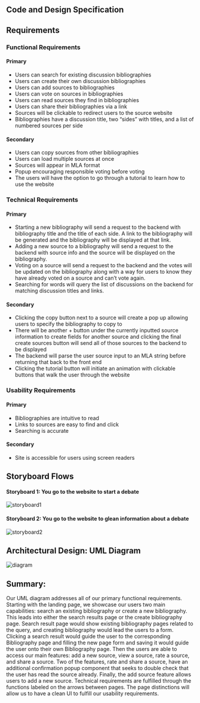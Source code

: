 ## Code and Design Specification

## Requirements

### Functional Requirements

#### Primary

- Users can search for existing discussion bibliographies
- Users can create their own discussion bibliographies
- Users can add sources to bibliographies
- Users can vote on sources in bibliographies
- Users can read sources they find in bibliographies
- Users can share their bibliographies via a link
- Sources will be clickable to redirect users to the source website
- Bibliographies have a discussion title, two “sides” with titles, and a list of numbered sources per side

#### Secondary

- Users can copy sources from other bibliographies
- Users can load multiple sources at once
- Sources will appear in MLA format
- Popup encouraging responsible voting before voting
- The users will have the option to go through a tutorial to learn how to use the website

### Technical Requirements

#### Primary

- Starting a new bibliography will send a request to the backend with bibliography title and the title of each side. A link to the bibliography will be generated and the bibliography will be displayed at that link.
- Adding a new source to a bibliography will send a request to the backend with source info and the source will be displayed on the bibliography.
- Voting on a source will send a request to the backend and the votes will be updated on the bibliography along with a way for users to know they have already voted on a source and can’t vote again.
- Searching for words will query the list of discussions on the backend for matching discussion titles and links.

#### Secondary

- Clicking the copy button next to a source will create a pop up allowing users to specify the bibliography to copy to
- There will be another + button under the currently inputted source information to create fields for another source and clicking the final create sources button will send all of those sources to the backend to be displayed
- The backend will parse the user source input to an MLA string before returning that back to the front end
- Clicking the tutorial button will initiate an animation with clickable buttons that walk the user through the website

### Usability Requirements

#### Primary

- Bibliographies are intuitive to read
- Links to sources are easy to find and click
- Searching is accurate

#### Secondary

- Site is accessible for users using screen readers

## Storyboard Flows

#### Storyboard 1: You go to the website to start a debate

![storyboard1](/Wild-Swaying-Goats/data/pictures/storyboard-1.jpg)

#### Storyboard 2: You go to the website to glean information about a debate

![storyboard2](/Wild-Swaying-Goats/data/pictures/storyboard-2.jpg)

## Architectural Design: UML Diagram

![diagram](/Wild-Swaying-Goats/data/pictures/uml-diagram.jpg)

## Summary:

Our UML diagram addresses all of our primary functional requirements. Starting with the landing page, we showcase our users two main capabilities: search an existing bibliography or create a new bibliography. This leads into either the search results page or the create bibliography page. Search result page would show existing bibliography pages related to the query, and creating bibliography would lead the users to a form. Clicking a search result would guide the user to the corresponding Bibliography page and filling the new page form and saving it would guide the user onto their own Bibliography page. Then the users are able to access our main features: add a new source, view a source, rate a source, and share a source. Two of the features, rate and share a source, have an additional confirmation popup component that seeks to double check that the user has read the source already. Finally, the add source feature allows users to add a new source. Technical requirements are fulfilled through the functions labeled on the arrows between pages. The page distinctions will allow us to have a clean UI to fulfill our usability requirements.
